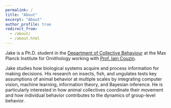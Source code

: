 ```yaml
---
permalink: /
title: "About"
excerpt: "About"
author_profile: true
redirect_from: 
  - /about/
  - /about.html
---
```


Jake is a Ph.D. student in the [Department of Collective Behaviour](http://collectivebehaviour.com) at the Max Planck Institute for Ornithology working with [Prof. Iain Couzin](http://twitter.com/icouzin).

Jake studies how biological systems acquire and process information for making decisions. His research on insects, fish, and ungulates tests key assumptions of animal behavior at multiple scales by integrating computer vision, machine learning, information theory, and Bayesian inference. He is particularly interested in how animal collectives coordinate their movement and how individual behavior contributes to the dynamics of group-level behavior.



